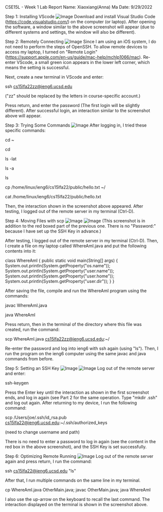 CSE15L - Week 1 Lab Report
Name: Xiaoxiang(Anna) Ma
Date: 9/29/2022

Step 1: Installing VScode
![Image](2022-09-28%2014.33.55.png)
Download and install Visual Studio Code (https://code.visualstudio.com/) on the computer (or laptop). After opening the software, a window similar to the above screenshot will appear (due to different systems and settings, the window will also be different).

Step 2: Remotely Connecting
![Image](2022-09-29%2008.30.13.png)
Since I am using an iOS system, I do not need to perform the steps of OpenSSH. To allow remote devices to access my laptop, I turned on "Remote Login" (https://support.apple.com/en-us/guide/mac-help/mchlp1066/mac). Re-enter VScode, a small green icon appears in the lower left corner, which means the setting is successful.

Next, create a new terminal in VScode and enter:

ssh cs15lfa22zz@ieng6.ucsd.edu

("zz" should be replaced by the letters in course-specific account.)

Press return, and enter the password (The first login will be slightly different). After successful login, an interaction similar to the screenshot above will appear.

Step 3: Trying Some Commands
![Image](2022-09-29%2008.57.09.png)
After logging in, I tried these specific commands:

cd ~

cd

ls -lat

ls -a

ls <directory>

cp /home/linux/ieng6/cs15lfa22/public/hello.txt ~/

cat /home/linux/ieng6/cs15lfa22/public/hello.txt

Then, the interaction shown in the screenshot above appeared.
After testing, I logged out of the remote server in my terminal (Ctrl-D).

Step 4: Moving Files with scp
![Image](2022-09-29%2009.06.41.png)
![Image](2022-09-30%2001.12.59.png)
(This screenshot is in addition to the red boxed part of the previous one. There is no "Password:" because I have set up the SSH Key in advance.)

After testing, I logged out of the remote server in my terminal (Ctrl-D). Then, I create a file on my laptop called WhereAmI.java and put the following contents into it:

class WhereAmI {
  public static void main(String[] args) {
    System.out.println(System.getProperty("os.name"));
    System.out.println(System.getProperty("user.name"));
    System.out.println(System.getProperty("user.home"));
    System.out.println(System.getProperty("user.dir"));
  }
}

After saving the file, compile and run the WhereAmI program using the commands: 

javac WhereAmI.java

java WhereAmI

Press return, then in the terminal of the directory where this file was created, run the command: 

scp WhereAmI.java cs15lfa22zz@ieng6.ucsd.edu:~/

Re-enter the password and log into ieng6 with ssh again (using "ls"). Then, I run the program on the ieng6 computer using the same javac and java commands from before.

Step 5: Setting an SSH Key
![Image](2022-09-29%2009.34.22.png)
![Image](2022-09-29%2009.37.52.png)
Log out of the remote server and enter:

ssh-keygen

Press the Enter key until the interaction as shown in the first screenshot ends, and log in again (see Part 2 for the same operation. Type "mkdir .ssh" and log out again. After returning to my device, I run the following command:

scp /Users/joe/.ssh/id_rsa.pub cs15lfa22@ieng6.ucsd.edu:~/.ssh/authorized_keys

(need to change username and path)

There is no need to enter a password to log in again (see the content in the red box in the above screenshot), and the SSH Key is set successfully.

Step 6: Optimizing Remote Running
![Image](2022-09-29%2020.21.11.png)
Log out of the remote server again and press return, I run the command:

ssh cs15lfa22@ieng6.ucsd.edu "ls"

After that, I run multiple commands on the same line in my terminal.

cp WhereAmI.java OtherMain.java; javac OtherMain.java; java WhereAmI

I also use the up-arrow on the keyboard to recall the last command. The interaction displayed on the terminal is shown in the screenshot above.